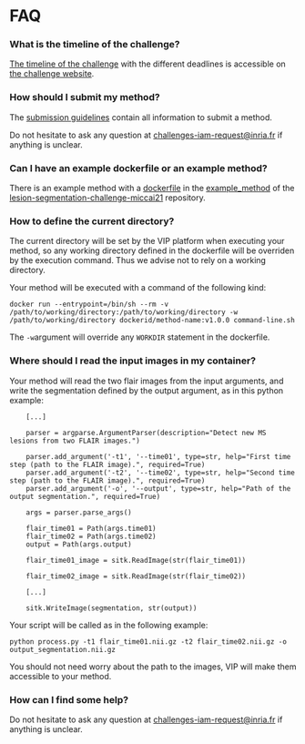 # FAQ

### What is the timeline of the challenge?

[The timeline of the challenge](https://portal.fli-iam.irisa.fr/msseg-2/challenge-timeline-and-pipeline-integration/) with the different deadlines is accessible on [the challenge website](https://portal.fli-iam.irisa.fr/msseg-2/).

### How should I submit my method?

The [submission guidelines](https://gitlab.inria.fr/amasson/lesion-segmentation-challenge-miccai21/-/blob/master/SUBMISSION_GUIDELINES.md) contain all information to submit a method. 

Do not hesitate to ask any question at challenges-iam-request@inria.fr if anything is unclear.

### Can I have an example dockerfile or an example method?

There is an example method with a [dockerfile](https://gitlab.inria.fr/amasson/lesion-segmentation-challenge-miccai21/-/blob/master/example_method/Dockerfile.cpu) in the [example_method](https://gitlab.inria.fr/amasson/lesion-segmentation-challenge-miccai21/-/tree/master/example_method) of the [lesion-segmentation-challenge-miccai21](https://gitlab.inria.fr/amasson/lesion-segmentation-challenge-miccai21/) repository.

### How to define the current directory?

The current directory will be set by the VIP platform when executing your method, so any working directory defined in the dockerfile will be overriden by the execution command. Thus we advise not to rely on a working directory.

Your method will be executed with a command of the following kind:

`docker run --entrypoint=/bin/sh --rm -v /path/to/working/directory:/path/to/working/directory -w /path/to/working/directory dockerid/method-name:v1.0.0 command-line.sh`

The `-w`argument will override any `WORKDIR` statement in the dockerfile.

### Where should I read the input images in my container?

Your method will read the two flair images from the input arguments, and write the segmentation defined by the output argument, as in this python example:

```
    [...]

    parser = argparse.ArgumentParser(description="Detect new MS lesions from two FLAIR images.")

    parser.add_argument('-t1', '--time01', type=str, help="First time step (path to the FLAIR image).", required=True)
    parser.add_argument('-t2', '--time02', type=str, help="Second time step (path to the FLAIR image).", required=True)
    parser.add_argument('-o', '--output', type=str, help="Path of the output segmentation.", required=True)

    args = parser.parse_args()

    flair_time01 = Path(args.time01)
    flair_time02 = Path(args.time02)
    output = Path(args.output)

    flair_time01_image = sitk.ReadImage(str(flair_time01))

    flair_time02_image = sitk.ReadImage(str(flair_time02))

    [...]

    sitk.WriteImage(segmentation, str(output))

```

Your script will be called as in the following example:

`python process.py -t1 flair_time01.nii.gz -t2 flair_time02.nii.gz -o output_segmentation.nii.gz`

You should not need worry about the path to the images, VIP will make them accessible to your method.

### How can I find some help?

Do not hesitate to ask any question at challenges-iam-request@inria.fr if anything is unclear.